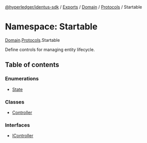 [@hyperledger/identus-sdk](../README.md) / [Exports](../modules.md) / [Domain](Domain.md) / [Protocols](Domain.Protocols.md) / Startable

# Namespace: Startable

[Domain](Domain.md).[Protocols](Domain.Protocols.md).Startable

Define controls for managing entity lifecycle.

## Table of contents

### Enumerations

- [State](../enums/Domain.Protocols.Startable.State.md)

### Classes

- [Controller](../classes/Domain.Protocols.Startable.Controller.md)

### Interfaces

- [IController](../interfaces/Domain.Protocols.Startable.IController.md)
